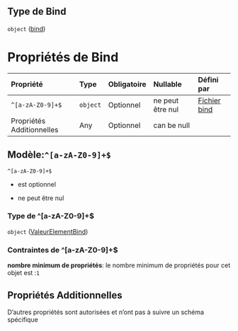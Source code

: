 ## Type de Bind

`object` ([bind](frw-bind-definitions-bind.md))

# Propriétés de Bind

| Propriété                 | Type     | Obligatoire | Nullable         | Défini par                                                                                                                   |
| :------------------------ | :------- | :---------- | :--------------- | :--------------------------------------------------------------------------------------------------------------------------- |
| `^[a-zA-Z0-9]+$`          | `object` | Optionnel   | ne peut être nul | [Fichier bind](frw-bind-definitions-valeurelementbind.md "schemas/bind#/definitions/Bind/patternProperties/^\[a-zA-Z0-9]+$") |
| Propriétés Additionnelles | Any      | Optionnel   | can be null      |                                                                                                                              |

## Modèle:`^[a-zA-Z0-9]+$`



`^[a-zA-Z0-9]+$`

*   est optionnel

*   ne peut être nul

### Type de ^\[a-zA-Z0-9]+$

`object` ([ValeurElementBind](frw-bind-definitions-valeurelementbind.md))

### Contraintes de ^\[a-zA-Z0-9]+$

**nombre minimum de propriétés**: le nombre minimum de propriétés pour cet objet est :`1`

## Propriétés Additionnelles

D’autres propriétés sont autorisées et n’ont pas à suivre un schéma spécifique
